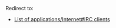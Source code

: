 Redirect to:

*   [List of applications/Internet#IRC clients](/index.php/List_of_applications/Internet#IRC_clients "List of applications/Internet")